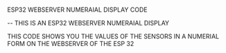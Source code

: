 #
ESP32 WEBSERVER NUMERAIAL DISPLAY CODE

-- THIS IS AN ESP32 WEBSERVER NUMERAIAL DISPLAY

THIS CODE SHOWS YOU THE VALUES OF THE SENSORS IN A NUMERIAL FORM ON THE WEBSERVER 
OF THE ESP 32

